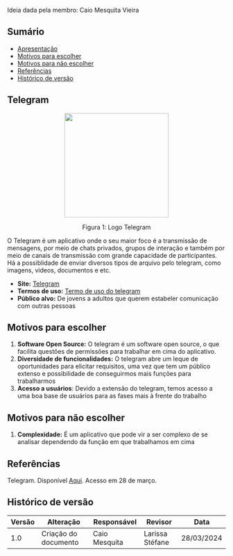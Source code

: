 
Ideia dada pela membro: Caio Mesquita Vieira
## Sumário
* [Apresentação](#Apresentação)
* [Motivos para escolher](#Motivos-para-escolher)
* [Motivos para não escolher](#Motivos-para-não-escolher)
* [Referências](#Referências)
* [Histórico de versão](#Histórico-de-versão)

## Telegram
<div align="center">
    <img src="https://blog.cancaonova.com/metanoia/files/2023/04/Ilustra%C3%A7%C3%A3o-Telegram-Logo-PNG.png" style="width:25vw"/>
    <p> Figura 1: Logo Telegram</p> 
</div>

O Telegram é um aplicativo onde o seu maior foco é a transmissão de mensagens, por meio de chats privados, grupos de interação e também por meio de canais de transmissão com grande capacidade de participantes. Há a possiblidade de enviar diversos tipos de arquivo pelo telegram, como imagens, videos, documentos e etc.

  - **Site:** [Telegram](https://telegram.org)
  - **Termos de uso:** [Termo de uso do telegram](https://telegram.org/tos/br)
  - **Público alvo:** De jovens a adultos que querem estabeler comunicação com outras pessoas
 
## Motivos para escolher

  1. **Software Open Source:** O telegram é um software open source, o que facilita questões de permissões para trabalhar em cima do aplicativo.
  2. **Diversidade de funcionalidades:** O telegram abre um leque de oportunidades para elicitar requisitos, uma vez que tem um público extenso e possibilidade de conseguirmos mais funções para trabalharmos
  3. **Acesso a usuários**: Devido a extensão do telegram, temos acesso a uma boa base de usuários para as fases mais à frente do trabalho

## Motivos para não escolher

  1. **Complexidade:** É um aplicativo que pode vir a ser complexo de se analisar dependendo da função em que trabalhamos em cima

## Referências

Telegram. Disponível [Aqui](https://telegram.org). Acesso em 28 de março.
## Histórico de versão

| Versão | Alteração | Responsável | Revisor | Data |
| - | - | - | - | - |
| 1.0 | Criação do documento| Caio Mesquita | Larissa Stéfane | 28/03/2024|
